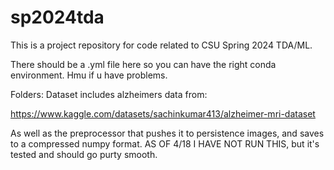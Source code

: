 # sp2024tda
This is a project repository for code related to CSU Spring 2024 TDA/ML.

There should be a .yml file here so you can have the right conda environment. Hmu if u have problems.

Folders:
Dataset includes alzheimers data from:

https://www.kaggle.com/datasets/sachinkumar413/alzheimer-mri-dataset

As well as the preprocessor that pushes it to persistence images, and saves to a compressed numpy format.
AS OF 4/18 I HAVE NOT RUN THIS, but it's tested and should go purty smooth.